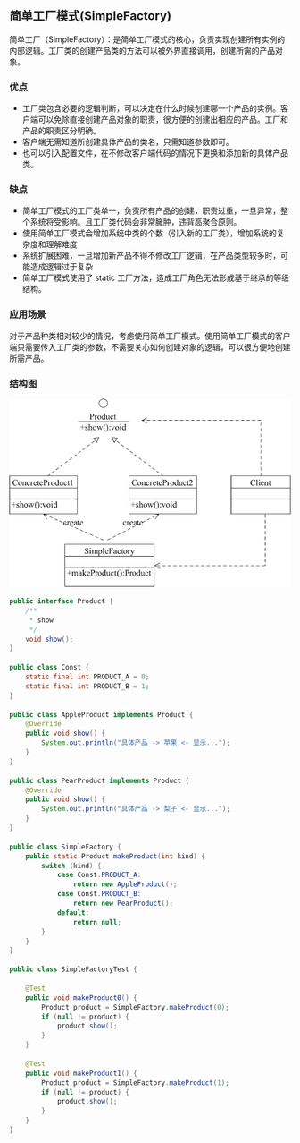 ## 简单工厂模式(SimpleFactory)
简单工厂（SimpleFactory）：是简单工厂模式的核心，负责实现创建所有实例的内部逻辑。工厂类的创建产品类的方法可以被外界直接调用，创建所需的产品对象。

### 优点
- 工厂类包含必要的逻辑判断，可以决定在什么时候创建哪一个产品的实例。客户端可以免除直接创建产品对象的职责，很方便的创建出相应的产品。工厂和产品的职责区分明确。
- 客户端无需知道所创建具体产品的类名，只需知道参数即可。
- 也可以引入配置文件，在不修改客户端代码的情况下更换和添加新的具体产品类。

### 缺点
- 简单工厂模式的工厂类单一，负责所有产品的创建，职责过重，一旦异常，整个系统将受影响。且工厂类代码会非常臃肿，违背高聚合原则。
- 使用简单工厂模式会增加系统中类的个数（引入新的工厂类），增加系统的复杂度和理解难度
- 系统扩展困难，一旦增加新产品不得不修改工厂逻辑，在产品类型较多时，可能造成逻辑过于复杂
- 简单工厂模式使用了 static 工厂方法，造成工厂角色无法形成基于继承的等级结构。

### 应用场景
对于产品种类相对较少的情况，考虑使用简单工厂模式。使用简单工厂模式的客户端只需要传入工厂类的参数，不需要关心如何创建对象的逻辑，可以很方便地创建所需产品。

### 结构图
![SimpleFactory](images/simple_factory.jpg "简单工厂模式")

```java
public interface Product {
    /**
     * show
     */
    void show();
}

public class Const {
    static final int PRODUCT_A = 0;
    static final int PRODUCT_B = 1;
}

public class AppleProduct implements Product {
    @Override
    public void show() {
        System.out.println("具体产品 -> 苹果 <- 显示...");
    }
}

public class PearProduct implements Product {
    @Override
    public void show() {
        System.out.println("具体产品 -> 梨子 <- 显示...");
    }
}

public class SimpleFactory {
    public static Product makeProduct(int kind) {
        switch (kind) {
            case Const.PRODUCT_A:
                return new AppleProduct();
            case Const.PRODUCT_B:
                return new PearProduct();
            default:
                return null;
        }
    }
}

public class SimpleFactoryTest {

    @Test
    public void makeProduct0() {
        Product product = SimpleFactory.makeProduct(0);
        if (null != product) {
            product.show();
        }
    }

    @Test
    public void makeProduct1() {
        Product product = SimpleFactory.makeProduct(1);
        if (null != product) {
            product.show();
        }
    }
}
```











